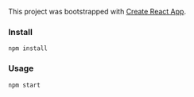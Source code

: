 This project was bootstrapped with [Create React App](https://github.com/facebook/create-react-app).

### Install

`npm install`

### Usage

`npm start`
